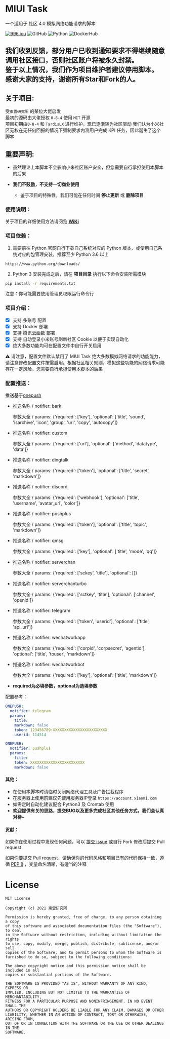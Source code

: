 # MIUI Task
一个适用于 社区 4.0 模拟网络功能请求的脚本

[![996.icu](https://img.shields.io/badge/link-996.icu-red.svg)](https://996.icu) ![GitHub](https://img.shields.io/github/license/0-8-4/miui-auto-tasks) 
![Python](https://img.shields.io/badge/python-3.7+-blue) ![DockerHub](https://github.com/0-8-4/miui-auto-tasks/actions/workflows/docker-image.yml/badge.svg)

## 我们收到反馈，部分用户已收到通知要求不得继续随意调用社区接口，否则社区账户将被永久封禁。<br/>鉴于以上情况，我们作为项目维护者建议停用脚本。<br/>感谢大家的支持，谢谢所有Star和Fork的人。

## **关于项目**:

  受`東雲研究所` 的某位大佬启发  
  最初的源码由大佬授权 `0-8-4` 使用 `MIT` 开源   
  项目初期由`0-8-4` 和 `TardisLX` 进行维护，现已逐渐转为社区驱动
  我们认为小米社区无权在无任何回报的情况下强制要求内测用户完成 KPI 任务，因此诞生了这个脚本


## **重要声明**:
- 虽然理论上本脚本不会影响小米社区账户安全，但您需要自行承担使用本脚本的后果

- **我们不鼓励，不支持一切商业使用**
  - 鉴于项目的特殊性，我们可能在任何时间 **停止更新** 或 **删除项目**


### **使用说明**：
关于项目的详细使用方法请阅览 **[WiKi](https://github.com/0-8-4/miui-auto-tasks/wiki)**


### **项目依赖**：
  1. 需要前往 Python 官网自行下载自己系统对应的 Python 版本，或使用自己系统对应的包管理安装，推荐至少 Python 3.6 以上

  ```
  https://www.python.org/downloads/
  ```

  2. Python 3 安装完成之后，请在 **项目目录** 执行以下命令安装所需模块
  ```bash
  pip install -r requirements.txt
  ```
  注意：你可能需要使用管理员权限运行命令行


### **项目介绍**：  
- [x] 支持 多账号 配置
- [x] 支持 Docker 部署
- [x] 支持 腾讯云函数 部署
- [x] 支持 自动登录小米账号刷新社区 Cookie 以便于实现自动化   
- [x] 绝大多数功能均可在配置文件中自行开关启用   

&#x26A0; 请注意，配置文件默认禁用了 MIUI Task 绝大多数模拟网络请求的功能能力，请注意修改配置文件按需启用。根据社区相关规则，模拟这些功能的网络请求可能存在一定风险。您需要自行承担使用本脚本的后果


### **配置推送**：
推送基于[onepush](https://github.com/y1ndan/onepush)
- 推送名称 / notifier: bark

  参数大全 / params:
  {'required': ['key'], 'optional': ['title', 'sound', 'isarchive', 'icon', 'group', 'url', 'copy', 'autocopy']}

- 推送名称 / notifier: custom

  参数大全 / params:
  {'required': ['url'], 'optional': ['method', 'datatype', 'data']}

- 推送名称 / notifier: dingtalk

  参数大全 / params:
  {'required': ['token'], 'optional': ['title', 'secret', 'markdown']}

- 推送名称 / notifier: discord

  参数大全 / params:
  {'required': ['webhook'], 'optional': ['title', 'username', 'avatar_url', 'color']}

- 推送名称 / notifier: pushplus

  参数大全 / params:
  {'required': ['token'], 'optional': ['title', 'topic', 'markdown']}

- 推送名称 / notifier: qmsg

  参数大全 / params:
  {'required': ['key'], 'optional': ['title', 'mode', 'qq']}

- 推送名称 / notifier: serverchan

  参数大全 / params:
  {'required': ['sckey', 'title'], 'optional': []}

- 推送名称 / notifier: serverchanturbo

  参数大全 / params:
  {'required': ['sctkey', 'title'], 'optional': ['channel', 'openid']}

- 推送名称 / notifier: telegram

  参数大全 / params:
  {'required': ['token', 'userid'], 'optional': ['title', 'api_url']}

- 推送名称 / notifier: wechatworkapp

  参数大全 / params:
  {'required': ['corpid', 'corpsecret', 'agentid'], 'optional': ['title', 'touser', 'markdown']}

- 推送名称 / notifier: wechatworkbot

  参数大全 / params:
  {'required': ['key'], 'optional': ['title', 'markdown']}
* **required为必填参数，optional为选填参数**

配置参考：
```yaml
ONEPUSH:
  notifier: telegram
  params:
    title: 
    markdown: false
    token: 123456789:XXXXXXXXXXXXXXXXXXXXXXXX
    userid: 114514
```
```yaml
ONEPUSH:
  notifier: pushplus
  params:
    title: 
    token: XXXXXXXXXXXXXXXXXXXXXXXX
    markdown: false
```
#### **其他**：  
* 在使用本脚本时请临时关闭网络代理工具及广告拦截程序  
* 在服务器上使用前建议先使用服务器IP登录 `https://account.xiaomi.com`  
* 如需定时自动化建议配合 Python3 及 Crontab 使用  
* **欢迎提供有关的思路，提交BUG以及更多完成社区其他任务方式，我们会认真对待~**


#### **贡献**：

如果你在使用过程中发现任何问题，可以 [提交 issue](https://github.com/0-8-4/miui-auto-tasks/issues/new) 或自行 Fork 修改后提交 Pull request

如果你要提交 Pull request，请确保你的代码风格和项目已有的代码保持一致，遵循 [PEP 8](https://www.python.org/dev/peps/pep-0008) ，变量命名清晰，有适当的注释


# **License**
```
MIT License

Copyright (c) 2021 東雲研究所

Permission is hereby granted, free of charge, to any person obtaining a copy
of this software and associated documentation files (the "Software"), to deal
in the Software without restriction, including without limitation the rights
to use, copy, modify, merge, publish, distribute, sublicense, and/or sell
copies of the Software, and to permit persons to whom the Software is
furnished to do so, subject to the following conditions:

The above copyright notice and this permission notice shall be included in all
copies or substantial portions of the Software.

THE SOFTWARE IS PROVIDED "AS IS", WITHOUT WARRANTY OF ANY KIND, EXPRESS OR
IMPLIED, INCLUDING BUT NOT LIMITED TO THE WARRANTIES OF MERCHANTABILITY,
FITNESS FOR A PARTICULAR PURPOSE AND NONINFRINGEMENT. IN NO EVENT SHALL THE
AUTHORS OR COPYRIGHT HOLDERS BE LIABLE FOR ANY CLAIM, DAMAGES OR OTHER
LIABILITY, WHETHER IN AN ACTION OF CONTRACT, TORT OR OTHERWISE, ARISING FROM,
OUT OF OR IN CONNECTION WITH THE SOFTWARE OR THE USE OR OTHER DEALINGS IN THE
SOFTWARE.
```
